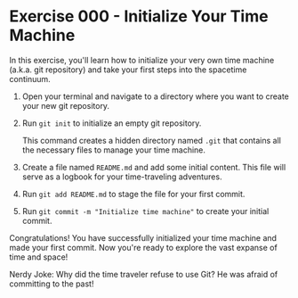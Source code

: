 # Exercise 000 - Initialize Your Time Machine

In this exercise, you'll learn how to initialize your very own time machine (a.k.a. git
repository) and take your first steps into the spacetime continuum.

1. Open your terminal and navigate to a directory where you want to create your new git
   repository.

2. Run `git init` to initialize an empty git repository.

   This command creates a hidden directory named `.git` that contains all the necessary
   files to manage your time machine.

3. Create a file named `README.md` and add some initial content. This file will serve as
   a logbook for your time-traveling adventures.

4. Run `git add README.md` to stage the file for your first commit.

5. Run `git commit -m "Initialize time machine"` to create your initial commit.

Congratulations! You have successfully initialized your time machine and made your first
commit. Now you're ready to explore the vast expanse of time and space!

Nerdy Joke: Why did the time traveler refuse to use Git? He was afraid of committing to
the past!

